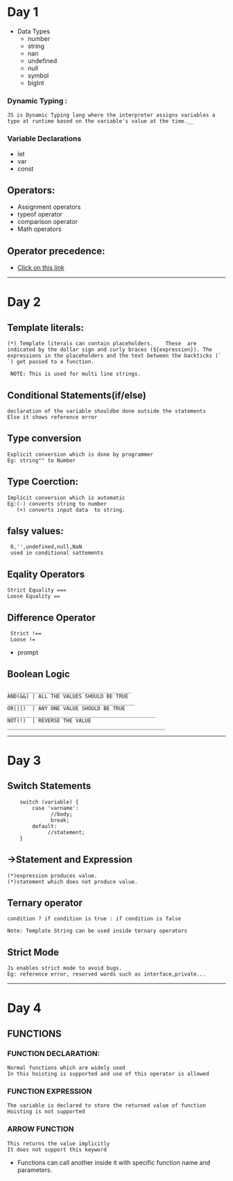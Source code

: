 
# Day 1

- Data Types
  - number
  - string
  - nan
  - undefined
  - null 
  - symbol
  - bigInt

### Dynamic Typing :

    JS is Dynamic Typing lang where the interpreter assigns variables a type at runtime based on the variable's value at the time.__

### Variable Declarations
- let
- var 
- const

## Operators:
- Assignment operators
- typeof operator
- comparison operator
- Math operators

## Operator precedence:

- [Click on this link](https://developer.mozilla.org/en-US/docs/Web/JavaScript/Reference/Operators/Operator_Precedence)

----------------------------------------------------

# Day 2

## Template literals:
    (*) Template literals can contain placeholders.    These  are indicated by the dollar sign and curly braces (${expression}). The expressions in the placeholders and the text between the backticks (` `) get passed to a function.

     NOTE: This is used for multi line strings.


## Conditional Statements(if/else)
    declaration of the variable shouldbe done outside the statements
    Else it shows reference error

## Type conversion
    Explicit conversion which is done by programmer
    Eg: string"" to Number

## Type Coerction:
    Implicit conversion which is automatic
    Eg:(-) converts string to number
       (+) converts input data  to string.

## falsy values:
     0,'',undefined,null,NaN
     used in conditional sattements

## Eqality Operators
    Strict Equality ===
    Loose Equality ==

## Difference Operator
     Strict !==
     Loose !=

- prompt

## Boolean Logic 
    ________________________________________
    AND(&&) | ALL THE VALUES SHOULD BE TRUE
    _________________________________________
    OR(||)  | ANY ONE VALUE SHOULD BE TRUE
    ________________________________________________
    NOT(!)  | REVERSE THE VALUE
    ___________________________________________________
  


----------------------------------------------------

# Day 3

## Switch Statements
        switch (variable) {
            case 'varname':
                  //body;
                  break;
            default:
                 //statement;
        }

## ->Statement and Expression
    (*)expression produces value.
    (*)statement which does not produce value.

## Ternary operator
    condition ? if condition is true : if condition is false

    Note: Template String can be used inside ternary operators

## Strict Mode
    Js enables strict mode to avoid bugs.
    Eg: reference error, reserved words such as interface,private...


----------------------------------------------------

# Day 4

## FUNCTIONS


### FUNCTION DECLARATION:
    Normal functions which are widely used 
    In this hoisting is supported and use of this operator is allowed


### FUNCTION EXPRESSION
    The variable is declared to store the returned value of function
    Hoisting is not supported

### ARROW FUNCTION
    This returns the value implicitly 
    It does not support this keyword

- Functions can call another inside it with specific function name and parameters.
